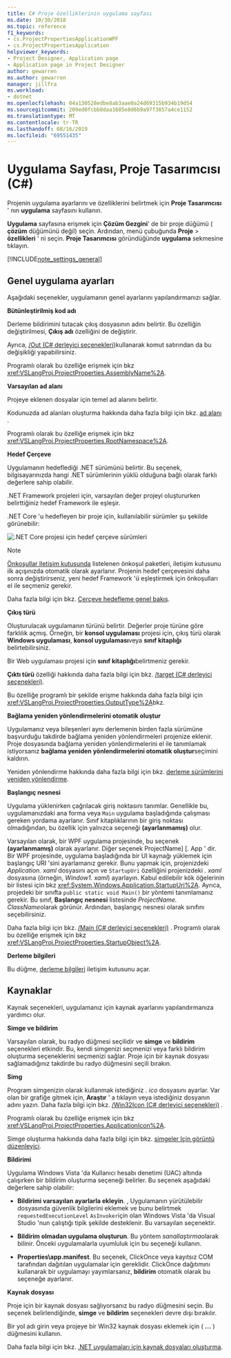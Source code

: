 ```yaml
---
title: C# Proje özelliklerinin uygulama sayfası
ms.date: 10/30/2018
ms.topic: reference
f1_keywords:
- cs.ProjectPropertiesApplicationWPF
- cs.ProjectPropertiesApplication
helpviewer_keywords:
- Project Designer, Application page
- Application page in Project Designer
author: gewarren
ms.author: gewarren
manager: jillfra
ms.workload:
- dotnet
ms.openlocfilehash: 04a130528edbe8ab3aae0a24d69315b934b19d54
ms.sourcegitcommit: 209ed0fcbb8daa1685e8d6b9a97f3857a4ce1152
ms.translationtype: MT
ms.contentlocale: tr-TR
ms.lasthandoff: 08/16/2019
ms.locfileid: "69551435"
---
```

# <a name="application-page-project-designer-c"></a>Uygulama Sayfası, Proje Tasarımcısı (C#)

Projenin uygulama ayarlarını ve özelliklerini belirtmek için **Proje Tasarımcısı** ' nın **uygulama** sayfasını kullanın.

**Uygulama** sayfasına erişmek için **Çözüm Gezgini**' de bir proje düğümü ( **çözüm** düğümünü değil) seçin. Ardından, menü çubuğunda **Proje** > **özellikleri** ' ni seçin. **Proje Tasarımcısı** göründüğünde **uygulama** sekmesine tıklayın.

[!INCLUDE[note_settings_general](../../data-tools/includes/note_settings_general_md.md)]

## <a name="general-application-settings"></a>Genel uygulama ayarları

Aşağıdaki seçenekler, uygulamanın genel ayarlarını yapılandırmanızı sağlar.

**Bütünleştirilmiş kod adı**

Derleme bildirimini tutacak çıkış dosyasının adını belirtir. Bu özelliğin değiştirilmesi, **Çıkış adı** özelliğini de değiştirir.

Ayrıca, [/Out (C# derleyici seçenekleri)](/dotnet/csharp/language-reference/compiler-options/out-compiler-option)kullanarak komut satırından da bu değişikliği yapabilirsiniz.

Programlı olarak bu özelliğe erişmek için bkz <xref:VSLangProj.ProjectProperties.AssemblyName%2A>.

**Varsayılan ad alanı**

Projeye eklenen dosyalar için temel ad alanını belirtir.

Kodunuzda ad alanları oluşturma hakkında daha fazla bilgi için bkz. [ad alanı](/dotnet/csharp/language-reference/keywords/namespace) .

Programlı olarak bu özelliğe erişmek için bkz <xref:VSLangProj.ProjectProperties.RootNamespace%2A>.

**Hedef Çerçeve**

Uygulamanın hedeflediği .NET sürümünü belirtir. Bu seçenek, bilgisayarınızda hangi .NET sürümlerinin yüklü olduğuna bağlı olarak farklı değerlere sahip olabilir.

.NET Framework projeleri için, varsayılan değer projeyi oluştururken belirttiğiniz hedef Framework ile eşleşir.

.NET Core 'u hedefleyen bir proje için, kullanılabilir sürümler şu şekilde görünebilir:

![.NET Core projesi için hedef çerçeve sürümleri](../media/application-target-framework.png)

> [!NOTE]
> [Önkoşullar Iletişim kutusunda](../../ide/reference/prerequisites-dialog-box.md) listelenen önkoşul paketleri, iletişim kutusunu ilk açışınızda otomatik olarak ayarlanır. Projenin hedef çerçevesini daha sonra değiştirirseniz, yeni hedef Framework 'ü eşleştirmek için önkoşulları el ile seçmeniz gerekir.

Daha fazla bilgi için bkz. [Çerçeve hedefleme genel bakış](../../ide/visual-studio-multi-targeting-overview.md).

**Çıkış türü**

Oluşturulacak uygulamanın türünü belirtir. Değerler proje türüne göre farklılık açmış. Örneğin, bir **konsol uygulaması** projesi için, çıkış türü olarak **Windows uygulaması**, **konsol uygulaması**veya **sınıf kitaplığı** belirtebilirsiniz.

Bir Web uygulaması projesi için **sınıf kitaplığı**belirtmeniz gerekir.

**Çıktı türü** özelliği hakkında daha fazla bilgi için bkz. [/target (C# derleyici seçenekleri)](/dotnet/csharp/language-reference/compiler-options/target-compiler-option).

Bu özelliğe programlı bir şekilde erişme hakkında daha fazla bilgi için <xref:VSLangProj.ProjectProperties.OutputType%2A>bkz.

**Bağlama yeniden yönlendirmelerini otomatik oluştur**

Uygulamanız veya bileşenleri aynı derlemenin birden fazla sürümüne başvurduğu takdirde bağlama yeniden yönlendirmeleri projenize eklenir. Proje dosyasında bağlama yeniden yönlendirmelerini el ile tanımlamak istiyorsanız **bağlama yeniden yönlendirmelerini otomatik oluştur**seçimini kaldırın.

Yeniden yönlendirme hakkında daha fazla bilgi için bkz. [derleme sürümlerini yeniden yönlendirme](/dotnet/framework/configure-apps/redirect-assembly-versions).

**Başlangıç nesnesi**

Uygulama yüklenirken çağrılacak giriş noktasını tanımlar. Genellikle bu, uygulamanızdaki ana forma veya `Main` uygulama başladığında çalışması gereken yordama ayarlanır. Sınıf kitaplıklarının bir giriş noktası olmadığından, bu özellik için yalnızca seçeneği **(ayarlanmamış)** olur.

Varsayılan olarak, bir WPF uygulama projesinde, bu seçenek **(ayarlanmamış)** olarak ayarlanır. Diğer seçenek ProjectName] \[. App ' dir. Bir WPF projesinde, uygulama başladığında bir UI kaynağı yüklemek için başlangıç URI 'sini ayarlamanız gerekir. Bunu yapmak için, projenizdeki *Application. xaml* dosyasını açın ve `StartupUri` özelliğini projenizdeki *. xaml* dosyasına (örneğin, *Window1. xaml*) ayarlayın. Kabul edilebilir kök öğelerinin bir listesi için bkz <xref:System.Windows.Application.StartupUri%2A>. Ayrıca, projedeki bir sınıfta `public static void Main()` bir yöntemi tanımlamanız gerekir. Bu sınıf, **Başlangıç nesnesi** listesinde *ProjectName. ClassName*olarak görünür. Ardından, başlangıç nesnesi olarak sınıfını seçebilirsiniz.

Daha fazla bilgi için bkz. [/Main (C# derleyici seçenekleri)](/dotnet/csharp/language-reference/compiler-options/main-compiler-option) . Programlı olarak bu özelliğe erişmek için bkz <xref:VSLangProj.ProjectProperties.StartupObject%2A>.

**Derleme bilgileri**

Bu düğme, [derleme bilgileri](../../ide/reference/assembly-information-dialog-box.md) iletişim kutusunu açar.

## <a name="resources"></a>Kaynaklar

Kaynak seçenekleri, uygulamanız için kaynak ayarlarını yapılandırmanıza yardımcı olur.

**Simge ve bildirim**

Varsayılan olarak, bu radyo düğmesi seçilidir ve **simge** ve **bildirim** seçenekleri etkindir. Bu, kendi simgenizi seçmenizi veya farklı bildirim oluşturma seçeneklerini seçmenizi sağlar. Proje için bir kaynak dosyası sağlamadığınız takdirde bu radyo düğmesini seçili bırakın.

**Simg**

Program simgenizin olarak kullanmak istediğiniz *. ico* dosyasını ayarlar. Var olan bir grafiğe gitmek için, **Araştır** ' a tıklayın veya istediğiniz dosyanın adını yazın. Daha fazla bilgi için bkz. [/Win32Icon (C# derleyici seçenekleri)](/dotnet/csharp/language-reference/compiler-options/win32icon-compiler-option) .

Programlı olarak bu özelliğe erişmek için bkz <xref:VSLangProj.ProjectProperties.ApplicationIcon%2A>.

Simge oluşturma hakkında daha fazla bilgi için bkz. [simgeler Için görüntü düzenleyici](/cpp/windows/image-editor-for-icons).

**Bildirimi**

Uygulama Windows Vista 'da Kullanıcı hesabı denetimi (UAC) altında çalışırken bir bildirim oluşturma seçeneği belirler. Bu seçenek aşağıdaki değerlere sahip olabilir:

- **Bildirimi varsayılan ayarlarla ekleyin**. , Uygulamanın yürütülebilir dosyasında güvenlik bilgilerini eklemek ve bunu belirtmek `requestedExecutionLevel` `AsInvoker`için olan Windows Vista 'da Visual Studio 'nun çalıştığı tipik şekilde desteklenir. Bu varsayılan seçenektir.

- **Bildirim olmadan uygulama oluşturun**. Bu yöntem *sanallaştırma*olarak bilinir. Önceki uygulamalarla uyumluluk için bu seçeneği kullanın.

- **Properties\app.manifest**. Bu seçenek, ClickOnce veya kayıtsız COM tarafından dağıtılan uygulamalar için gereklidir. ClickOnce dağıtımını kullanarak bir uygulamayı yayımlarsanız, **bildirim** otomatik olarak bu seçeneğe ayarlanır.

**Kaynak dosyası**

Proje için bir kaynak dosyası sağlıyorsanız bu radyo düğmesini seçin. Bu seçenek belirlendiğinde, **simge** ve **bildirim** seçenekleri devre dışı bırakılır.

Bir yol adı girin veya projeye bir Win32 kaynak dosyası eklemek için ( **...** ) düğmesini kullanın.

Daha fazla bilgi için bkz. [.NET uygulamaları için kaynak dosyaları oluşturma](/dotnet/framework/resources/creating-resource-files-for-desktop-apps).
